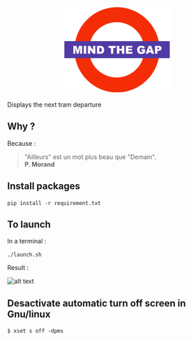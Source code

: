 <p align="center">
  <a href="#"><img src="./picture/mind.png"  width="250"/></a>
</p>

Displays the next tram departure

## Why ?
Because :  
> "Ailleurs" est un mot plus beau que "Demain".  
> **P. Morand**

## Install packages

```
pip install -r requirement.txt
```

## To launch

In a terminal :  
```
./launch.sh
```
Result :  
  
![alt text](./picture/result.png)

## Desactivate automatic turn off screen in Gnu/linux
```
$ xset s off -dpms
```
